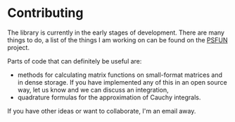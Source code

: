 # Contributing 

The library is currently in the early stages of development. There are many things to do, a list of the things I am working on can be found 
on the [PSFUN](https://github.com/users/Cirdans-Home/projects/1) project.

Parts of code that can definitely be useful are:

- methods for calculating matrix functions on small-format matrices and in dense storage. If you have implemented any 
of this in an open source way, let us know and we can discuss an integration,
- quadrature formulas for the approximation of Cauchy integrals.

If you have other ideas or want to collaborate, I'm an email away. 

